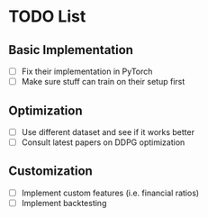 # TODO List

## Basic Implementation

- [ ] Fix their implementation in PyTorch
- [ ] Make sure stuff can train on their setup first

## Optimization

- [ ] Use different dataset and see if it works better
- [ ] Consult latest papers on DDPG optimization

## Customization

- [ ] Implement custom features (i.e. financial ratios)
- [ ] Implement backtesting
